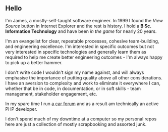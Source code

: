 ## Hello

I'm James, a mostly-self-taught software engineer. In 1999 I found the _View Source_ button in Internet Explorer and the rest is history. I hold a **B Sc. Information Technology** and have been _in the game_ for nearly 20 years.

I'm an evangelist for clear, repeatable processes, cohesive team-building, and engineering excellence. I'm interested in specific outcomes but not very interested in specific technologies and generally learn them as required to help me create better engineering outcomes - I'm always happy to pick up a better hammer.

I don't write code I wouldn't sign my name against, and will always emphasise the importance of putting quality above all other considerations. I have an aversion to complexity and work to eliminate it everywhere I can, whether that be in code, in documentation, or in soft skills - team management, stakeholder engagement, etc.

In my spare time I run [a car forum](https://ozvolvo.org) and as a result am technically an active PHP developer.

I don't spend much of my downtime at a computer so my personal repos here are just a collection of mostly scrapbooking and assorted junk.
